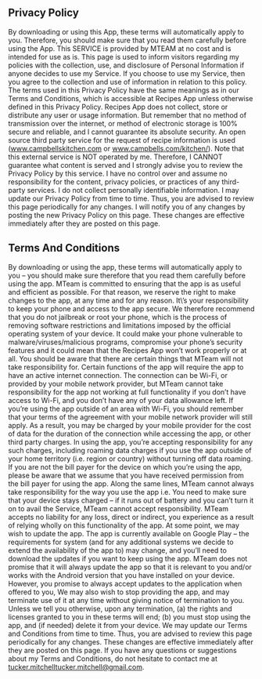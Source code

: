 ## Privacy Policy

By downloading or using this App, these terms will automatically apply to you. Therefore, you should make sure that you read them carefully before using the App.
        This SERVICE is provided by MTEAM at no cost and is intended for use as is.
        This page is used to inform visitors regarding my policies with the collection, use, and disclosure of Personal Information if anyone decides to use my Service.
        If you choose to use my Service, then you agree to the collection and use of information in relation to this policy. The terms used in this Privacy Policy have the same meanings as in our Terms and Conditions, which is accessible at Recipes App unless otherwise defined in this Privacy Policy.
        Recipes App does not collect, store or distribute any user or usage information. But remember that no method of transmission over the internet, or method of electronic storage is 100% secure and reliable, and I cannot guarantee its absolute security.
        An open source third party service for the request of recipe information is used (www.campbellskitchen.com or www.campbells.com/kitchen/). Note that this external service is NOT operated by me. Therefore, I CANNOT guarantee what content is served and I strongly advise you to review the Privacy Policy by this service. I have no control over and assume no responsibility for the content, privacy policies, or practices of any third-party services.
        I do not collect personally identifiable information.
        I may update our Privacy Policy from time to time. Thus, you are advised to review this page periodically for any changes. I will notify you of any changes by posting the new Privacy Policy on this page. These changes are effective immediately after they are posted on this page.


## Terms And Conditions

By downloading or using the app, these terms will automatically apply to you – you should make sure therefore that you read them carefully before using the app.
        MTeam is committed to ensuring that the app is as useful and efficient as possible. For that reason, we reserve the right to make changes to the app, at any time and for any reason.
        It\’s your responsibility to keep your phone and access to the app secure. We therefore recommend that you do not jailbreak or root your phone, which is the process of removing software restrictions and limitations imposed by the official operating system of your device. It could make your phone vulnerable to malware/viruses/malicious programs, compromise your phone’s security features and it could mean that the Recipes App won’t work properly or at all.
        You should be aware that there are certain things that MTeam will not take responsibility for. Certain functions of the app will require the app to have an active internet connection. The connection can be Wi-Fi, or provided by your mobile network provider, but MTeam cannot take responsibility for the app not working at full functionality if you don’t have access to Wi-Fi, and you don’t have any of your data allowance left.
        If you’re using the app outside of an area with Wi-Fi, you should remember that your terms of the agreement with your mobile network provider will still apply. As a result, you may be charged by your mobile provider for the cost of data for the duration of the connection while accessing the app, or other third party charges. In using the app, you’re accepting responsibility for any such charges, including roaming data charges if you use the app outside of your home territory (i.e. region or country) without turning off data roaming. If you are not the bill payer for the device on which you’re using the app, please be aware that we assume that you have received permission from the bill payer for using the app.
        Along the same lines, MTeam cannot always take responsibility for the way you use the app i.e. You need to make sure that your device stays charged – if it runs out of battery and you can’t turn it on to avail the Service, MTeam cannot accept responsibility.
        MTeam accepts no liability for any loss, direct or indirect, you experience as a result of relying wholly on this functionality of the app.
        At some point, we may wish to update the app. The app is currently available on Google Play – the requirements for system (and for any additional systems we decide to extend the availability of the app to) may change, and you’ll need to download the updates if you want to keep using the app. MTeam does not promise that it will always update the app so that it is relevant to you and/or works with the Android version that you have installed on your device. However, you promise to always accept updates to the application when offered to you, We may also wish to stop providing the app, and may terminate use of it at any time without giving notice of termination to you. Unless we tell you otherwise, upon any termination, (a) the rights and licenses granted to you in these terms will end; (b) you must stop using the app, and (if needed) delete it from your device.
        We may update our Terms and Conditions from time to time. Thus, you are advised to review this page periodically for any changes. These changes are effective immediately after they are posted on this page.
        If you have any questions or suggestions about my Terms and Conditions, do not hesitate to contact me at tucker.mitchelltucker.mitchell@gmail.com.
   
